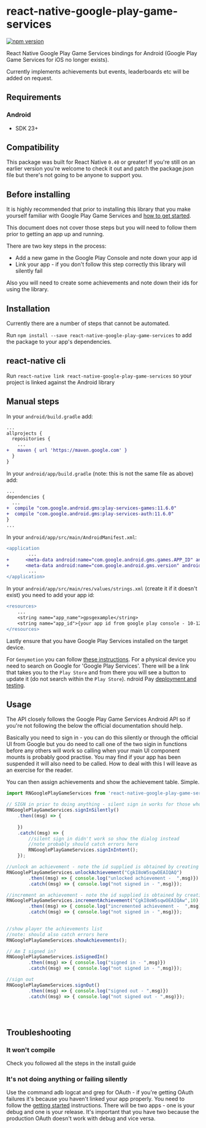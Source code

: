 # react-native-google-play-game-services

[![npm version](https://img.shields.io/npm/v/react-native-google-play-game-services.svg?style=flat-square)](https://www.npmjs.com/package/react-native-google-play-game-services)

React Native Google Play Game Services bindings for Android (Google Play Game Services for iOS no longer exists).

Currently implements achievements but events, leaderboards etc will be added on request.

## Requirements

### Android

* SDK 23+

## Compatibility

This package was built for React Native `0.40` or greater! If you're still on an earlier version you're welcome to check it out and patch the package.json file but there's not going to be anyone to support you.

## Before installing

It is highly recommended that prior to installing this library that you make yourself familiar with Google Play Game Services and [how to get started](https://developers.google.com/games/services/android/quickstart). 

This document does not cover those steps but you will need to follow them prior to getting an app up and running.

There are two key steps in the process:
- Add a new game in the Google Play Console and note down your app id
- Link your app - if you don't follow this step correctly this library will silently fail

Also you will need to create some achievements and note down their ids for using the library.

## Installation

Currently there are a number of steps that cannot be automated.

Run `npm install --save react-native-google-play-game-services` to add the package to your app's dependencies.

## react-native cli

Run `react-native link react-native-google-play-game-services` so your project is linked against the Android library

## Manual steps

In your `android/build.gradle` add:

```diff
...
allprojects {
  repositories {
    ...
+   maven { url 'https://maven.google.com' }
  }
}
```

In your `android/app/build.gradle` (note: this is not the same file as above) add:

```diff
...
dependencies {
  ...
+  compile "com.google.android.gms:play-services-games:11.6.0"
+  compile "com.google.android.gms:play-services-auth:11.6.0"
}
...
```

In your `android/app/src/main/AndroidManifest.xml`:

```diff
<application
        ...
+      <meta-data android:name="com.google.android.gms.games.APP_ID" android:value="@string/app_id" />
+      <meta-data android:name="com.google.android.gms.version" android:value="@integer/google_play_services_version"/>
        ...
</application>
```

In your `android/app/src/main/res/values/strings.xml` (create it if it doesn't exist) you need to add your app id:

```diff
<resources>
    ...
    <string name="app_name">gpsgexample</string>
    <string name="app_id">{your app id from google play console - 10-12 digit number}</string>
</resources>
```


Lastly ensure that you have Google Play Services installed on the target device.

For `Genymotion` you can follow [these instructions](http://stackoverflow.com/questions/20121883/how-to-install-google-play-services-in-a-genymotion-vm-with-no-drag-and-drop-su/20137324#20137324).
For a physical device you need to search on Google for 'Google Play Services'. There will be a link that takes you to the `Play Store` and from there you will see a button to update it (do not search within the `Play Store`).
ndroid Pay [deployment and testing](https://developers.google.com/android-pay/deployment).

## Usage

The API closely follows the Google Play Game Services Android API so if you're not following the below the official documentation should help.

Basically you need to sign in - you can do this silently or through the official UI from Google but you do need to call one of the two sigin in functions before any others will work so calling when your main UI component mounts is probably good practise. You may find if your app has been suspended it will also need to be called. How to deal with this I will leave as an exercise for the reader.

You can then assign achievements and show the achievement table. Simple.

```javascript
import RNGooglePlayGameServices from 'react-native-google-play-game-services';

// SIGN in prior to doing anything - silent sign in works for those who are already logged into google play gaming services
RNGooglePlayGameServices.signInSilently()
	.then((msg) => {
		
	})
	.catch((msg) => {
		//silent sign in didn't work so show the dialog instead
		//note probably should catch errors here
		RNGooglePlayGameServices.signInIntent();
	});

//unlock an achievement - note the id supplied is obtained by creating a new achievement in the play console
RNGooglePlayGameServices.unlockAchievement("CgkI8oW5sqwOEAIQAQ")
        .then((msg) => { console.log("unlocked achievement -  ",msg)})
        .catch((msg) => { console.log("not signed in - ",msg)});

//increment an achievement - note the id supplied is obtained by creating a new achievement in the play console
RNGooglePlayGameServices.incrementAchievement("CgkI8oW5sqwOEAIQAw",10)
        .then((msg) => { console.log("incremented achievement -  ",msg)})
		.catch((msg) => { console.log("not signed in - ",msg)});
		

//show player the achievements list 
//note: should also catch errors here
RNGooglePlayGameServices.showAchievements();		

// Am I signed in?
RNGooglePlayGameServices.isSignedIn()
        .then((msg) => { console.log("signed in - ",msg)})
        .catch((msg) => { console.log("not signed in - ",msg)});

//sign out 
RNGooglePlayGameServices.signOut()
        .then((msg) => { console.log("signed out - ",msg)})
		.catch((msg) => { console.log("not signed out - ",msg)});
		

		
```


## Troubleshooting

### It won't compile

Check you followed all the steps in the install guide

### It's not doing anything or failing silently

Use the command adb logcat and grep for OAuth - if you're getting OAuth failures it's because you haven't linked your app properly. You need to follow the [getting started](https://developers.google.com/games/services/android/quickstart) instructions. There will be two apps - one is your debug and one is your release. It's important that you have two because the production OAuth doesn't work with debug and vice versa.


  
